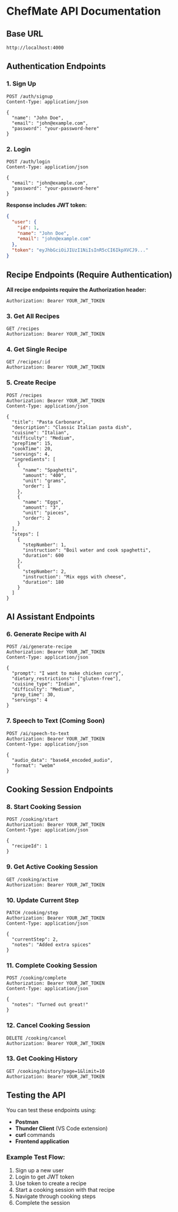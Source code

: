 # ChefMate API Documentation

## Base URL
```
http://localhost:4000
```

## Authentication Endpoints

### 1. Sign Up
```http
POST /auth/signup
Content-Type: application/json

{
  "name": "John Doe",
  "email": "john@example.com", 
  "password": "your-password-here"
}
```

### 2. Login
```http
POST /auth/login
Content-Type: application/json

{
  "email": "john@example.com",
  "password": "your-password-here"
}
```

**Response includes JWT token:**
```json
{
  "user": {
    "id": 1,
    "name": "John Doe",
    "email": "john@example.com"
  },
  "token": "eyJhbGciOiJIUzI1NiIsInR5cCI6IkpXVCJ9..."
}
```

## Recipe Endpoints (Require Authentication)

**All recipe endpoints require the Authorization header:**
```
Authorization: Bearer YOUR_JWT_TOKEN
```

### 3. Get All Recipes
```http
GET /recipes
Authorization: Bearer YOUR_JWT_TOKEN
```

### 4. Get Single Recipe
```http
GET /recipes/:id
Authorization: Bearer YOUR_JWT_TOKEN
```

### 5. Create Recipe
```http
POST /recipes
Authorization: Bearer YOUR_JWT_TOKEN
Content-Type: application/json

{
  "title": "Pasta Carbonara",
  "description": "Classic Italian pasta dish",
  "cuisine": "Italian",
  "difficulty": "Medium",
  "prepTime": 15,
  "cookTime": 20,
  "servings": 4,
  "ingredients": [
    {
      "name": "Spaghetti",
      "amount": "400",
      "unit": "grams",
      "order": 1
    },
    {
      "name": "Eggs",
      "amount": "3",
      "unit": "pieces", 
      "order": 2
    }
  ],
  "steps": [
    {
      "stepNumber": 1,
      "instruction": "Boil water and cook spaghetti",
      "duration": 600
    },
    {
      "stepNumber": 2,
      "instruction": "Mix eggs with cheese",
      "duration": 180
    }
  ]
}
```

## AI Assistant Endpoints

### 6. Generate Recipe with AI
```http
POST /ai/generate-recipe
Authorization: Bearer YOUR_JWT_TOKEN
Content-Type: application/json

{
  "prompt": "I want to make chicken curry",
  "dietary_restrictions": ["gluten-free"],
  "cuisine_type": "Indian",
  "difficulty": "Medium",
  "prep_time": 30,
  "servings": 4
}
```

### 7. Speech to Text (Coming Soon)
```http
POST /ai/speech-to-text
Authorization: Bearer YOUR_JWT_TOKEN
Content-Type: application/json

{
  "audio_data": "base64_encoded_audio",
  "format": "webm"
}
```

## Cooking Session Endpoints

### 8. Start Cooking Session
```http
POST /cooking/start
Authorization: Bearer YOUR_JWT_TOKEN
Content-Type: application/json

{
  "recipeId": 1
}
```

### 9. Get Active Cooking Session
```http
GET /cooking/active
Authorization: Bearer YOUR_JWT_TOKEN
```

### 10. Update Current Step
```http
PATCH /cooking/step
Authorization: Bearer YOUR_JWT_TOKEN
Content-Type: application/json

{
  "currentStep": 2,
  "notes": "Added extra spices"
}
```

### 11. Complete Cooking Session
```http
POST /cooking/complete
Authorization: Bearer YOUR_JWT_TOKEN
Content-Type: application/json

{
  "notes": "Turned out great!"
}
```

### 12. Cancel Cooking Session
```http
DELETE /cooking/cancel
Authorization: Bearer YOUR_JWT_TOKEN
```

### 13. Get Cooking History
```http
GET /cooking/history?page=1&limit=10
Authorization: Bearer YOUR_JWT_TOKEN
```

## Testing the API

You can test these endpoints using:
- **Postman**
- **Thunder Client** (VS Code extension)
- **curl** commands
- **Frontend application**

### Example Test Flow:
1. Sign up a new user
2. Login to get JWT token
3. Use token to create a recipe
4. Start a cooking session with that recipe
5. Navigate through cooking steps
6. Complete the session
